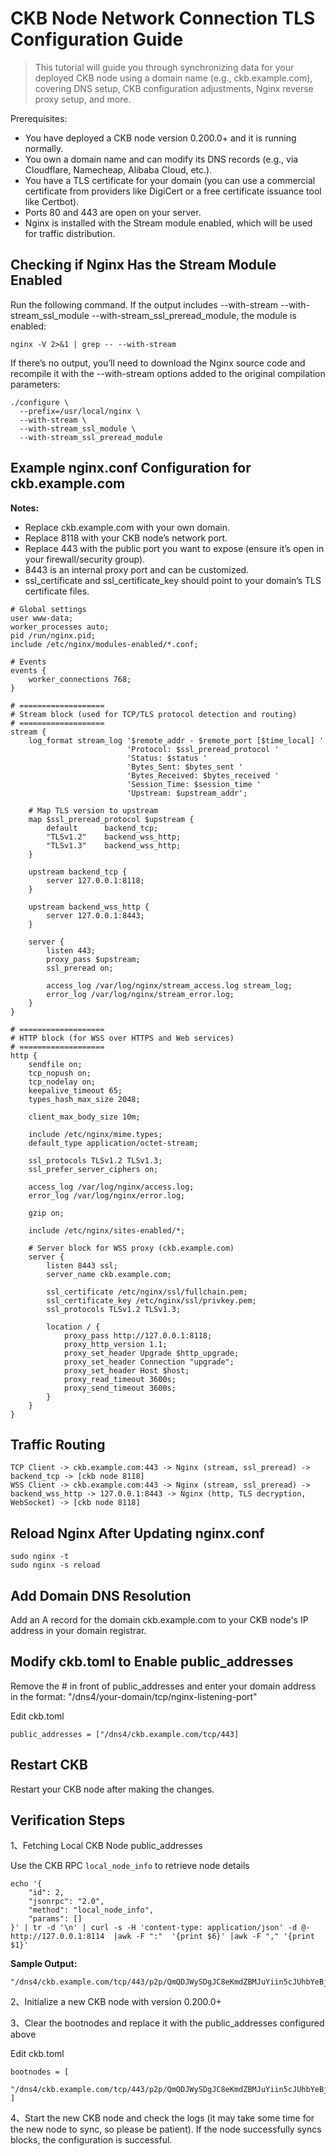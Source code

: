 # CKB Node Network Connection TLS Configuration Guide

> This tutorial will guide you through synchronizing data for your deployed CKB node using a domain name (e.g., ckb.example.com), covering DNS setup, CKB configuration adjustments, Nginx reverse proxy setup, and more.

Prerequisites:
- You have deployed a CKB node version 0.200.0+ and it is running normally.
- You own a domain name and can modify its DNS records (e.g., via Cloudflare, Namecheap, Alibaba Cloud, etc.).
- You have a TLS certificate for your domain (you can use a commercial certificate from providers like DigiCert or a free certificate issuance tool like Certbot).
- Ports 80 and 443 are open on your server.
- Nginx is installed with the Stream module enabled, which will be used for traffic distribution.

## Checking if Nginx Has the Stream Module Enabled

Run the following command. If the output includes --with-stream --with-stream_ssl_module --with-stream_ssl_preread_module, the module is enabled:
```
nginx -V 2>&1 | grep -- --with-stream
```

If there’s no output, you’ll need to download the Nginx source code and recompile it with the --with-stream options added to the original compilation parameters:
```
./configure \
  --prefix=/usr/local/nginx \
  --with-stream \
  --with-stream_ssl_module \
  --with-stream_ssl_preread_module
```


## Example nginx.conf Configuration for ckb.example.com

**Notes:**
- Replace ckb.example.com with your own domain.
- Replace 8118 with your CKB node’s network port.
- Replace 443 with the public port you want to expose (ensure it’s open in your firewall/security group).
- 8443 is an internal proxy port and can be customized.
- ssl_certificate and ssl_certificate_key should point to your domain’s TLS certificate files.
```
# Global settings
user www-data;
worker_processes auto;
pid /run/nginx.pid;
include /etc/nginx/modules-enabled/*.conf;

# Events
events {
    worker_connections 768;
}

# ===================
# Stream block (used for TCP/TLS protocol detection and routing)
# ===================
stream {
    log_format stream_log '$remote_addr - $remote_port [$time_local] '
                          'Protocol: $ssl_preread_protocol '
                          'Status: $status '
                          'Bytes_Sent: $bytes_sent '
                          'Bytes_Received: $bytes_received '
                          'Session_Time: $session_time '
                          'Upstream: $upstream_addr';

    # Map TLS version to upstream
    map $ssl_preread_protocol $upstream {
        default      backend_tcp;
        "TLSv1.2"    backend_wss_http;
        "TLSv1.3"    backend_wss_http;
    }

    upstream backend_tcp {
        server 127.0.0.1:8118;
    }

    upstream backend_wss_http {
        server 127.0.0.1:8443;
    }

    server {
        listen 443;
        proxy_pass $upstream;
        ssl_preread on;

        access_log /var/log/nginx/stream_access.log stream_log;
        error_log /var/log/nginx/stream_error.log;
    }
}

# ===================
# HTTP block (for WSS over HTTPS and Web services)
# ===================
http {
    sendfile on;
    tcp_nopush on;
    tcp_nodelay on;
    keepalive_timeout 65;
    types_hash_max_size 2048;

    client_max_body_size 10m;

    include /etc/nginx/mime.types;
    default_type application/octet-stream;

    ssl_protocols TLSv1.2 TLSv1.3;
    ssl_prefer_server_ciphers on;

    access_log /var/log/nginx/access.log;
    error_log /var/log/nginx/error.log;

    gzip on;

    include /etc/nginx/sites-enabled/*;

    # Server block for WSS proxy (ckb.example.com)
    server {
        listen 8443 ssl;
        server_name ckb.example.com;

        ssl_certificate /etc/nginx/ssl/fullchain.pem;
        ssl_certificate_key /etc/nginx/ssl/privkey.pem;
        ssl_protocols TLSv1.2 TLSv1.3;

        location / {
            proxy_pass http://127.0.0.1:8118;
            proxy_http_version 1.1;
            proxy_set_header Upgrade $http_upgrade;
            proxy_set_header Connection "upgrade";
            proxy_set_header Host $host;
            proxy_read_timeout 3600s;
            proxy_send_timeout 3600s;
        }
    }
}
```

## Traffic Routing
```
TCP Client -> ckb.example.com:443 -> Nginx (stream, ssl_preread) -> backend_tcp -> [ckb node 8118]
WSS Client -> ckb.example.com:443 -> Nginx (stream, ssl_preread) -> backend_wss_http -> 127.0.0.1:8443 -> Nginx (http, TLS decryption, WebSocket) -> [ckb node 8118]
```

## Reload Nginx After Updating nginx.conf
```
sudo nginx -t
sudo nginx -s reload
```

## Add Domain DNS Resolution

Add an A record for the domain ckb.example.com to your CKB node's IP address in your domain registrar.

## Modify ckb.toml to Enable public_addresses

Remove the # in front of public_addresses and enter your domain address in the format: "/dns4/your-domain/tcp/nginx-listening-port"

Edit ckb.toml
```
public_addresses = ["/dns4/ckb.example.com/tcp/443]
```
## Restart CKB
Restart your CKB node after making the changes.

## Verification Steps

1、Fetching Local CKB Node public_addresses

Use the CKB RPC `local_node_info` to retrieve node details
```
echo '{
    "id": 2,
    "jsonrpc": "2.0",
    "method": "local_node_info",
    "params": []
}' | tr -d '\n' | curl -s -H 'content-type: application/json' -d @- http://127.0.0.1:8114  |awk -F ":"  '{print $6}' |awk -F "," '{print $1}'
```

**Sample Output:**

```
"/dns4/ckb.example.com/tcp/443/p2p/QmQDJWySDgJC8eKmdZBMJuYiin5cJUhbYeBjNWvrXRYYUK"
```
2、Initialize a new CKB node with version 0.200.0+

3、Clear the bootnodes and replace it with the public_addresses configured above

Edit ckb.toml
```
bootnodes = [
 "/dns4/ckb.example.com/tcp/443/p2p/QmQDJWySDgJC8eKmdZBMJuYiin5cJUhbYeBjNWvrXRYYUK"
]
```
4、Start the new CKB node and check the logs (it may take some time for the new node to sync, so please be patient). If the node successfully syncs blocks, the configuration is successful.
